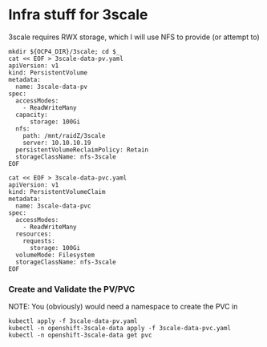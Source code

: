 # Infra stuff for 3scale

3scale requires RWX storage, which I will use NFS to provide (or attempt to)


```
mkdir ${OCP4_DIR}/3scale; cd $_
cat << EOF > 3scale-data-pv.yaml
apiVersion: v1
kind: PersistentVolume
metadata:
  name: 3scale-data-pv
spec:
  accessModes:
    - ReadWriteMany
  capacity:
      storage: 100Gi
  nfs:
    path: /mnt/raidZ/3scale
    server: 10.10.10.19
  persistentVolumeReclaimPolicy: Retain
  storageClassName: nfs-3scale
EOF

cat << EOF > 3scale-data-pvc.yaml
apiVersion: v1
kind: PersistentVolumeClaim
metadata:
  name: 3scale-data-pvc
spec:
  accessModes:
    - ReadWriteMany
  resources:
    requests:
      storage: 100Gi
  volumeMode: Filesystem
  storageClassName: nfs-3scale
EOF
```

### Create and Validate the PV/PVC
NOTE:  You (obviously) would need a namespace to create the PVC in
```
kubectl apply -f 3scale-data-pv.yaml
kubectl -n openshift-3scale-data apply -f 3scale-data-pvc.yaml
kubectl -n openshift-3scale-data get pvc
```
